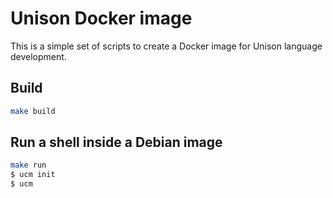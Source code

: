 # Unison Docker image

This is a simple set of scripts to create a Docker image for Unison language development.

## Build

```bash
make build
```

## Run a shell inside a Debian image
```bash
make run
$ ucm init
$ ucm
```
